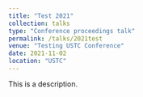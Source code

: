 ```yaml
---
title: "Test 2021"
collection: talks
type: "Conference proceedings talk"
permalink: /talks/2021test
venue: "Testing USTC Conference"
date: 2021-11-02
location: "USTC"
---
```


This is a description.


